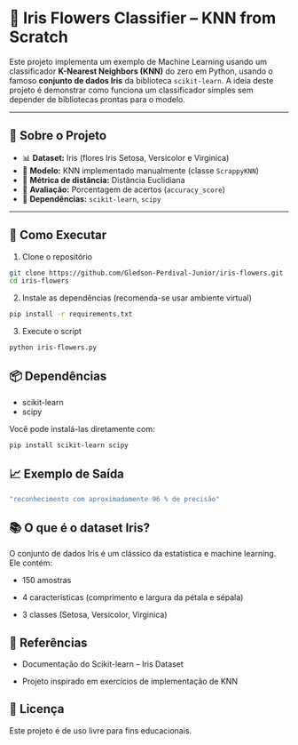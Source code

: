 # 🌸 Iris Flowers Classifier – KNN from Scratch

Este projeto implementa um exemplo de Machine Learning usando um classificador **K-Nearest Neighbors (KNN)** do zero em Python, usando o famoso **conjunto de dados Iris** da biblioteca `scikit-learn`. A ideia deste projeto é demonstrar como funciona um classificador simples sem depender de bibliotecas prontas para o modelo.

---

## 📂 Sobre o Projeto

- 📊 **Dataset:** Iris (flores Iris Setosa, Versicolor e Virginica)
- 🧠 **Modelo:** KNN implementado manualmente (classe `ScrappyKNN`)
- 📐 **Métrica de distância:** Distância Euclidiana
- 🧪 **Avaliação:** Porcentagem de acertos (`accuracy_score`)
- 📎 **Dependências:** `scikit-learn`, `scipy`

---

## 🚀 Como Executar

1. Clone o repositório
  ```bash
  git clone https://github.com/Gledson-Perdival-Junior/iris-flowers.git
  cd iris-flowers
   ```

2. Instale as dependências (recomenda-se usar ambiente virtual)
````bash
pip install -r requirements.txt
````
3. Execute o script
````bash
python iris-flowers.py
````

## 📦 Dependências

- scikit-learn
- scipy

Você pode instalá-las diretamente com:

````bash
pip install scikit-learn scipy
````
## 📈 Exemplo de Saída
````matlab
"reconhecimento com aproximadamente 96 % de precisão"
````
## 📚 O que é o dataset Iris?
O conjunto de dados Iris é um clássico da estatística e machine learning. Ele contém:

- 150 amostras

- 4 características (comprimento e largura da pétala e sépala)

- 3 classes (Setosa, Versicolor, Virginica)

## 📘 Referências
- Documentação do Scikit-learn – Iris Dataset

- Projeto inspirado em exercícios de implementação de KNN

## 📜 Licença
Este projeto é de uso livre para fins educacionais.
